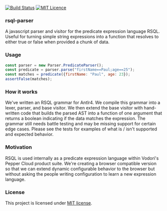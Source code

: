 [![Build Status](https://travis-ci.org/vodori/rsql-parser.svg?branch=develop)](https://travis-ci.org/vodori/rsql-parser)
[![MIT Licence](https://badges.frapsoft.com/os/mit/mit.svg?v=103)](https://opensource.org/licenses/mit-license.php)


### rsql-parser

A javascript parser and visitor for the predicate expression language RSQL. Useful for turning
simple string expressions into a function that resolves to either true or false when provided 
a chunk of data. 

### Usage

```javascript 1.6
const parser = new Parser.PredicateParser();
const predicate = parser.parse("firstName==Paul;age==25");
const matches = predicate({firstName: "Paul", age: 23});
assertFalse(matches);
```

### How it works

We've written an RSQL grammar for Antlr4. We compile this grammar into a lexer, parser, and base visitor. We then
extend the base visitor with hand-written code that builds the parsed AST into a function of one argument that returns
a boolean indicating if the data matches the expression. The grammar still needs battle testing and may be missing
support for certain edge cases. Please see the tests for examples of what is / isn't supported and expected behavior.

### Motivation

RSQL is used internally as a predicate expression language within Vodori's Pepper Cloud product suite. We're creating
a browser compatible version so that we can extend dynamic configurable behavior to the browser but without asking the 
people writing configuration to learn a new expression language.

### License

This project is licensed under [MIT license](http://opensource.org/licenses/MIT).
